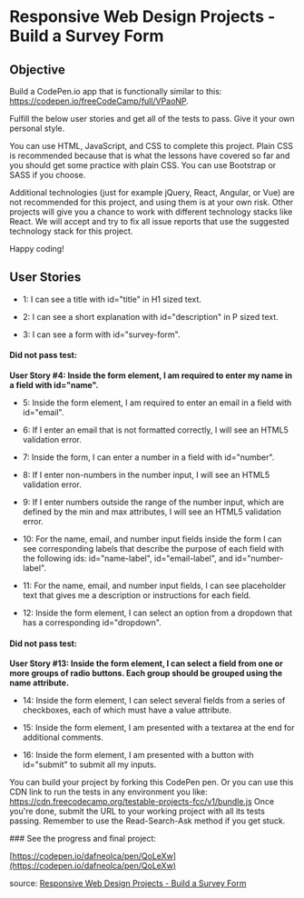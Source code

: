 # Responsive Web Design Projects - Build a Survey Form

## Objective

Build a CodePen.io app that is functionally similar to this: https://codepen.io/freeCodeCamp/full/VPaoNP.

Fulfill the below user stories and get all of the tests to pass. Give it your own personal style.

You can use HTML, JavaScript, and CSS to complete this project. Plain CSS is recommended because that is what the lessons have covered so far and you should get some practice with plain CSS. You can use Bootstrap or SASS if you choose.

Additional technologies (just for example jQuery, React, Angular, or Vue) are not recommended for this project, and using them is at your own risk. Other projects will give you a chance to work with different technology stacks like React. We will accept and try to fix all issue reports that use the suggested technology stack for this project.

Happy coding!

## User Stories

- 1: I can see a title with id="title" in H1 sized text.

- 2: I can see a short explanation with id="description" in P sized text.

- 3: I can see a form with id="survey-form".

#### Did not pass test:

**User Story #4: Inside the form element, I am required to enter my name in a field with id="name".**

- 5: Inside the form element, I am required to enter an email in a field with id="email".

- 6: If I enter an email that is not formatted correctly, I will see an HTML5 validation error.

- 7: Inside the form, I can enter a number in a field with id="number".

- 8: If I enter non-numbers in the number input, I will see an HTML5 validation error.

- 9: If I enter numbers outside the range of the number input, which are defined by the min and max attributes, I will see an HTML5 validation error.

- 10: For the name, email, and number input fields inside the form I can see corresponding labels that describe the purpose of each field with the following ids: id="name-label", id="email-label", and id="number-label".

- 11: For the name, email, and number input fields, I can see placeholder text that gives me a description or instructions for each field.

- 12: Inside the form element, I can select an option from a dropdown that has a corresponding id="dropdown".

#### Did not pass test:

**User Story #13: Inside the form element, I can select a field from one or more groups of radio buttons. Each group should be grouped using the name attribute.**

- 14: Inside the form element, I can select several fields from a series of checkboxes, each of which must have a value attribute.

- 15: Inside the form element, I am presented with a textarea at the end for additional comments.

- 16: Inside the form element, I am presented with a button with id="submit" to submit all my inputs.

You can build your project by forking this CodePen pen. Or you can use this CDN link to run the tests in any environment you like: https://cdn.freecodecamp.org/testable-projects-fcc/v1/bundle.js
Once you're done, submit the URL to your working project with all its tests passing.
Remember to use the Read-Search-Ask method if you get stuck.

### See the progress and final project:

[https://codepen.io/dafneolca/pen/QoLeXw](https://codepen.io/dafneolca/pen/QoLeXw)

source: [Responsive Web Design Projects - Build a Survey Form](https://learn.freecodecamp.org/responsive-web-design/responsive-web-design-projects/build-a-survey-form)
